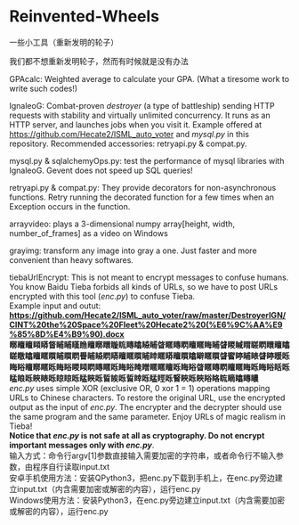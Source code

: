 # Reinvented-Wheels
一些小工具（重新发明的轮子）  
  
我们都不想重新发明轮子，然而有时候就是没有办法  
  
GPAcalc: Weighted average to calculate your GPA. (What a tiresome work to write such codes!)  
  
IgnaleoG: Combat-proven *destroyer* (a type of battleship) sending HTTP requests with stability and virtually unlimited concurrency. It runs as an HTTP server, and launches jobs when you visit it. Example offered at https://github.com/Hecate2/ISML_auto_voter and *mysql.py* in this repository. Recommended accessories: retryapi.py & compat.py.  

mysql.py & sqlalchemyOps.py: test the performance of mysql libraries with IgnaleoG. Gevent does not speed up SQL queries!  
  
retryapi.py & compat.py: They provide decorators for non-asynchronous functions. Retry running the decorated function for a few times when an Exception occurs in the function.  
  
arrayvideo: plays a 3-dimensional numpy array[height, width, number_of_frames] as a video on Windows  

grayimg: transform any image into gray a one. Just faster and more convenient than heavy softwares.  
  
tiebaUrlEncrypt: This is not meant to encrypt messages to confuse humans. You know Baidu Tieba forbids all kinds of URLs, so we have to post URLs encrypted with this tool (*enc.py*) to confuse Tieba.  
Example input and outut:  
**https://github.com/Hecate2/ISML_auto_voter/raw/master/DestroyerIGN/CINT%20the%20Space%20Fleet%20Hecate2%20(%E6%9C%AA%E9%85%8D%E4%B9%90).docx**  
**䁨䁴䁴䁰䁳䀺䀯䀯䁧䁩䁴䁨䁵䁢䀮䁣䁯䁭䀯䁈䁥䁣䁡䁴䁥䀲䀯䁉䁓䁍䁌䁟䁡䁵䁴䁯䁟䁶䁯䁴䁥䁲䀯䁲䁡䁷䀯䁭䁡䁳䁴䁥䁲䀯䁄䁥䁳䁴䁲䁯䁹䁥䁲䁉䁇䁎䀯䁃䁉䁎䁔䀥䀲䀰䁴䁨䁥䀥䀲䀰䁓䁰䁡䁣䁥䀥䀲䀰䁆䁬䁥䁥䁴䀥䀲䀰䁈䁥䁣䁡䁴䁥䀲䀥䀲䀰䀨䀥䁅䀶䀥䀹䁃䀥䁁䁁䀥䁅䀹䀥䀸䀵䀥䀸䁄䀥䁅䀴䀥䁂䀹䀥䀹䀰䀩䀮䁤䁯䁣䁸**  
*enc.py* uses simple XOR (exclusive OR, 0 xor 1 = 1) operations mapping URLs to Chinese characters. To restore the original URL, use the encrypted output as the input of *enc.py*. The encrypter and the decrypter should use the same program and the same parameter. Enjoy URLs of magic realism in Tieba!  
**Notice that *enc.py* is not safe at all as cryptography. Do not encrypt important messages only with *enc.py***.  
输入方式：命令行argv[1]参数直接输入需要加密的字符串，或者命令行不输入参数，由程序自行读取input.txt  
安卓手机使用方法：安装QPython3，把enc.py下载到手机上，在enc.py旁边建立input.txt（内含需要加密或解密的内容），运行enc.py  
Windows使用方法：安装Python3，在enc.py旁边建立input.txt（内含需要加密或解密的内容），运行enc.py  
